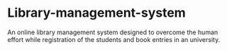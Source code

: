 # Library-management-system

An online library management system designed to overcome the human effort while registration of the students and book entries in an university.

